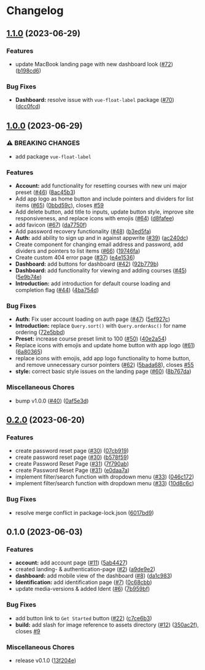 # Changelog

## [1.1.0](https://github.com/Smart-Grades/simple-grades/compare/v1.0.0...v1.1.0) (2023-06-29)


### Features

* update MacBook landing page with new dashboard look ([#72](https://github.com/Smart-Grades/simple-grades/issues/72)) ([b198cd6](https://github.com/Smart-Grades/simple-grades/commit/b198cd6bd74a55a183363821ed6cfe313d45179c))


### Bug Fixes

* **Dashboard:** resolve issue with `vue-float-label` package ([#70](https://github.com/Smart-Grades/simple-grades/issues/70)) ([dcc0fcd](https://github.com/Smart-Grades/simple-grades/commit/dcc0fcd32c0d48d4aeb5a3d5e68432c96d12e3ae))

## [1.0.0](https://github.com/Smart-Grades/simple-grades/compare/v0.2.0...v1.0.0) (2023-06-29)


### ⚠ BREAKING CHANGES

* add package `vue-float-label`

### Features

* **Account:** add functionality for resetting courses with new uni major preset ([#46](https://github.com/Smart-Grades/simple-grades/issues/46)) ([8ac45b3](https://github.com/Smart-Grades/simple-grades/commit/8ac45b3ba9457018f030ba7708f6d6f0022373a9))
* Add app logo as home button and include pointers and dividers for list items ([#65](https://github.com/Smart-Grades/simple-grades/issues/65)) ([0bbd59c](https://github.com/Smart-Grades/simple-grades/commit/0bbd59c975866a7f16ef0bc499202bf86f99f325)), closes [#59](https://github.com/Smart-Grades/simple-grades/issues/59)
* Add delete button, add title to inputs, update button style, improve site responsiveness, and replace icons with emojis ([#64](https://github.com/Smart-Grades/simple-grades/issues/64)) ([d8fafee](https://github.com/Smart-Grades/simple-grades/commit/d8fafeeb214917ff0b1df44e722400f69457e5df))
* add favicon ([#67](https://github.com/Smart-Grades/simple-grades/issues/67)) ([da7750f](https://github.com/Smart-Grades/simple-grades/commit/da7750f16b512a5dde910e15ae32635d391e98b3))
* Add password recovery functionality ([#48](https://github.com/Smart-Grades/simple-grades/issues/48)) ([b3ed5fa](https://github.com/Smart-Grades/simple-grades/commit/b3ed5fac0b0a18efc2cefed7eac4f0796839a7bb))
* **Auth:** add ability to sign up and in against appwrite ([#39](https://github.com/Smart-Grades/simple-grades/issues/39)) ([ac240dc](https://github.com/Smart-Grades/simple-grades/commit/ac240dc5bd246091cca473963a01797de58ed9c0))
* Create component for changing email address and password, add dividers and pointers to list items ([#66](https://github.com/Smart-Grades/simple-grades/issues/66)) ([19746fa](https://github.com/Smart-Grades/simple-grades/commit/19746fa59326af472d239288e7e4f6946f020916))
* Create custom 404 error page ([#37](https://github.com/Smart-Grades/simple-grades/issues/37)) ([e4e1536](https://github.com/Smart-Grades/simple-grades/commit/e4e1536c72fe12abbe39a4d782297ba2075d7e79))
* **Dashboard:** add buttons for dashboard ([#42](https://github.com/Smart-Grades/simple-grades/issues/42)) ([92b779b](https://github.com/Smart-Grades/simple-grades/commit/92b779b42422378e64f8f919931132a5b01a295e))
* **Dashboard:** add functionality for viewing and adding courses ([#45](https://github.com/Smart-Grades/simple-grades/issues/45)) ([5e9b74e](https://github.com/Smart-Grades/simple-grades/commit/5e9b74e19018e159128fbff4ee9e3b086c55bb04))
* **Introduction:** add introduction for default course loading and completion flag ([#44](https://github.com/Smart-Grades/simple-grades/issues/44)) ([4ba754d](https://github.com/Smart-Grades/simple-grades/commit/4ba754d8f1ff4f9b966a597364217ae9314efff7))


### Bug Fixes

* **Auth:** Fix user account loading on auth page ([#47](https://github.com/Smart-Grades/simple-grades/issues/47)) ([5ef927c](https://github.com/Smart-Grades/simple-grades/commit/5ef927c6ee996f0660b8229e2f8fd786888a31ef))
* **Introduction:** replace `Query.sort()` with `Query.orderAsc()` for name ordering ([72e5bbd](https://github.com/Smart-Grades/simple-grades/commit/72e5bbdb317348e9220e3c68c67d25322a18f558))
* **Preset:** increase course preset limit to 100 ([#50](https://github.com/Smart-Grades/simple-grades/issues/50)) ([40e2a54](https://github.com/Smart-Grades/simple-grades/commit/40e2a54dffc9b074d4f283f0017a00cb028c7faf))
* Replace icons with emojis and update home button with app logo ([#61](https://github.com/Smart-Grades/simple-grades/issues/61)) ([6a80365](https://github.com/Smart-Grades/simple-grades/commit/6a803650e9e95fdf9c86770b362b3b6fd04f6ab7))
* replace icons with emojis, add app logo functionality to home button, and remove unnecessary cursor pointers ([#62](https://github.com/Smart-Grades/simple-grades/issues/62)) ([5bada68](https://github.com/Smart-Grades/simple-grades/commit/5bada68376c1ea17363c816b39c7d8f9af2c220a)), closes [#55](https://github.com/Smart-Grades/simple-grades/issues/55)
* **style:** correct basic style issues on the landing page ([#60](https://github.com/Smart-Grades/simple-grades/issues/60)) ([8b767da](https://github.com/Smart-Grades/simple-grades/commit/8b767da048d85d1fdafc2e529dca341b7b3b06f4))


### Miscellaneous Chores

* bump v1.0.0 ([#40](https://github.com/Smart-Grades/simple-grades/issues/40)) ([0af5e3d](https://github.com/Smart-Grades/simple-grades/commit/0af5e3df3c9830e31b0b16d99d7555d32a5e8d70))

## [0.2.0](https://github.com/Smart-Grades/simple-grades/compare/v0.1.0...v0.2.0) (2023-06-20)


### Features

* create password reset page ([#30](https://github.com/Smart-Grades/simple-grades/issues/30)) ([07cb919](https://github.com/Smart-Grades/simple-grades/commit/07cb9196cb6b4892a9c68bb0e1cfed70e4a27711))
* create password reset page ([#30](https://github.com/Smart-Grades/simple-grades/issues/30)) ([b578f59](https://github.com/Smart-Grades/simple-grades/commit/b578f59aade32a027289b42d16a91a054f0da66d))
* create Password Reset Page ([#31](https://github.com/Smart-Grades/simple-grades/issues/31)) ([7f790ab](https://github.com/Smart-Grades/simple-grades/commit/7f790abd8e8a587f1153434f71108a350c719b03))
* create Password Reset Page ([#31](https://github.com/Smart-Grades/simple-grades/issues/31)) ([e0daa7a](https://github.com/Smart-Grades/simple-grades/commit/e0daa7ab576056bb94460296d1e1eade4e4970c3))
* implement filter/search function with dropdown menu ([#33](https://github.com/Smart-Grades/simple-grades/issues/33)) ([046c172](https://github.com/Smart-Grades/simple-grades/commit/046c17291e63b630cefb6b4a9f9a906db478ac97))
* implement filter/search function with dropdown menu ([#33](https://github.com/Smart-Grades/simple-grades/issues/33)) ([10d8c6c](https://github.com/Smart-Grades/simple-grades/commit/10d8c6c7a1786155d8168f1be63813b1038f79d3))


### Bug Fixes

* resolve merge conflict in package-lock.json ([6017bd9](https://github.com/Smart-Grades/simple-grades/commit/6017bd9ec37b1a6a498c7484aa2f1293846a05b2))

## 0.1.0 (2023-06-03)

### Features

- **account:** add account page ([#11](https://github.com/Smart-Grades/simple-grades/issues/11)) ([5ab4427](https://github.com/Smart-Grades/simple-grades/commit/5ab4427564194e558381fa21a664a2d2b8ca8ab1))
- created landing- & authentication-page ([#2](https://github.com/Smart-Grades/simple-grades/issues/2)) ([a9de9e2](https://github.com/Smart-Grades/simple-grades/commit/a9de9e2b1d08871796d495208c87a2157b831743))
- **dashboard:** add mobile view of the dashboard ([#8](https://github.com/Smart-Grades/simple-grades/issues/8)) ([da1c983](https://github.com/Smart-Grades/simple-grades/commit/da1c9836a57cc32f783cbae5c537624608de9034))
- **Identification:** add identification page ([#7](https://github.com/Smart-Grades/simple-grades/issues/7)) ([0c68cbb](https://github.com/Smart-Grades/simple-grades/commit/0c68cbbf325cca7de8f13b77c886742d7f878746))
- update media-versions & added Ident ([#6](https://github.com/Smart-Grades/simple-grades/issues/6)) ([7b959bf](https://github.com/Smart-Grades/simple-grades/commit/7b959bf468bbfdc40f237efab7bef5235bf29a35))

### Bug Fixes

- add button link to `Get Started` button ([#22](https://github.com/Smart-Grades/simple-grades/issues/22)) ([c7ce6b3](https://github.com/Smart-Grades/simple-grades/commit/c7ce6b33cd3532115a97f11e80367e2c9e346c90))
- **build:** add slash for image reference to assets directory ([#12](https://github.com/Smart-Grades/simple-grades/issues/12)) ([350ac2f](https://github.com/Smart-Grades/simple-grades/commit/350ac2ffe997f20ca98ccbb2f15fad10212a694d)), closes [#9](https://github.com/Smart-Grades/simple-grades/issues/9)

### Miscellaneous Chores

- release v0.1.0 ([13f204e](https://github.com/Smart-Grades/simple-grades/commit/13f204e3d68c9d90df5fa8b4a0d6017211f3efcb))
